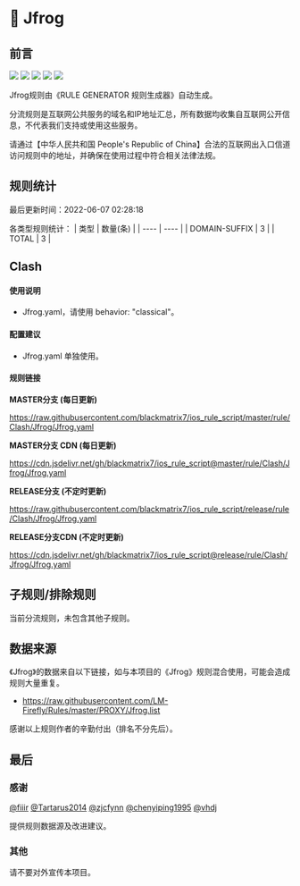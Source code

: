 # 🧸 Jfrog

## 前言

![](https://shields.io/badge/-移除重复规则-ff69b4) ![](https://shields.io/badge/-DOMAIN与DOMAIN--SUFFIX合并-green) ![](https://shields.io/badge/-DOMAIN--SUFFIX间合并-critical) ![](https://shields.io/badge/-DOMAIN--SUFFIX与DOMAIN--KEYWORD合并-blue) ![](https://shields.io/badge/-IP--CIDR(6)合并-blueviolet) 

Jfrog规则由《RULE GENERATOR 规则生成器》自动生成。

分流规则是互联网公共服务的域名和IP地址汇总，所有数据均收集自互联网公开信息，不代表我们支持或使用这些服务。

请通过【中华人民共和国 People's Republic of China】合法的互联网出入口信道访问规则中的地址，并确保在使用过程中符合相关法律法规。

## 规则统计

最后更新时间：2022-06-07 02:28:18

各类型规则统计：
| 类型 | 数量(条)  | 
| ---- | ----  |
| DOMAIN-SUFFIX | 3  | 
| TOTAL | 3  | 


## Clash 

#### 使用说明
- Jfrog.yaml，请使用 behavior: "classical"。

#### 配置建议
- Jfrog.yaml 单独使用。

#### 规则链接
**MASTER分支 (每日更新)**

https://raw.githubusercontent.com/blackmatrix7/ios_rule_script/master/rule/Clash/Jfrog/Jfrog.yaml

**MASTER分支 CDN (每日更新)**

https://cdn.jsdelivr.net/gh/blackmatrix7/ios_rule_script@master/rule/Clash/Jfrog/Jfrog.yaml

**RELEASE分支 (不定时更新)**

https://raw.githubusercontent.com/blackmatrix7/ios_rule_script/release/rule/Clash/Jfrog/Jfrog.yaml

**RELEASE分支CDN (不定时更新)**

https://cdn.jsdelivr.net/gh/blackmatrix7/ios_rule_script@release/rule/Clash/Jfrog/Jfrog.yaml

## 子规则/排除规则


当前分流规则，未包含其他子规则。

## 数据来源

《Jfrog》的数据来自以下链接，如与本项目的《Jfrog》规则混合使用，可能会造成规则大量重复。

- https://raw.githubusercontent.com/LM-Firefly/Rules/master/PROXY/Jfrog.list


感谢以上规则作者的辛勤付出（排名不分先后）。

## 最后

### 感谢

[@fiiir](https://github.com/fiiir) [@Tartarus2014](https://github.com/Tartarus2014) [@zjcfynn](https://github.com/zjcfynn) [@chenyiping1995](https://github.com/chenyiping1995) [@vhdj](https://github.com/vhdj)

提供规则数据源及改进建议。

### 其他

请不要对外宣传本项目。